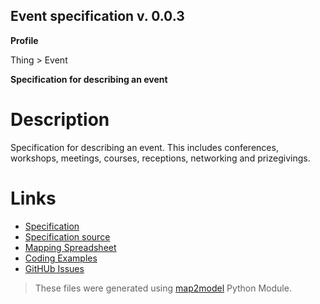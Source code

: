 ## Event specification v. 0.0.3 

**Profile** 

Thing > Event

**Specification for describing an event** 

# Description 
Specification for describing an event. This includes conferences, workshops, meetings, courses, receptions, networking and prizegivings. 
# Links 
- [Specification](https://bioschemas.org/bsc_specs/Event/specification/)
- [Specification source](specification.html)
- [Mapping Spreadsheet](https://docs.google.com/spreadsheets/d/1HX04KPNa94lcFwZa2Op6s5SLocAxzXnXFsA2aDz1t_Y/edit?usp=drivesdk)
- [Coding Examples](https://github.com/BioSchemas/specifications/tree/master/Event/examples)
- [GitHUb Issues](https://github.com/BioSchemas/bioschemas/labels/type%3A%20Event)
> These files were generated using [map2model](https://github.com/BioSchemas/map2model) Python Module.